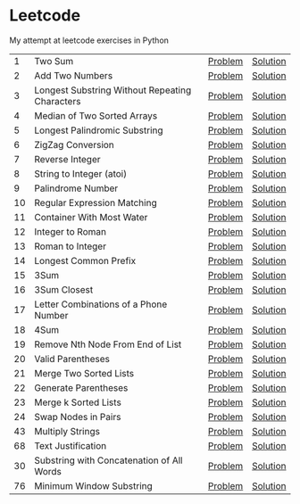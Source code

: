 # Leetcode

My attempt at leetcode exercises in Python

| | | | |
|---|---|:---:|:---:|
| 1 | Two Sum | [Problem](https://leetcode.com/problems/two-sum/description/) | [Solution](solutions/two_sum.py) |
| 2 | Add Two Numbers | [Problem](https://leetcode.com/problems/add-two-numbers/description/) | [Solution](solutions/add_two_numbers.py) |
| 3 | Longest Substring Without Repeating Characters | [Problem](https://leetcode.com/problems/longest-substring-without-repeating-characters/description/) | [Solution](solutions/longest_substring_without_repeating_characters.py) |
| 4 | Median of Two Sorted Arrays | [Problem](https://leetcode.com/problems/median-of-two-sorted-arrays/description/) | [Solution](solutions/median_of_two_sorted_arrays.py) |
| 5 | Longest Palindromic Substring | [Problem](https://leetcode.com/problems/longest-palindromic-substring/description/) | [Solution](solutions/longest_palindromic_substring.py) |
| 6 | ZigZag Conversion | [Problem](https://leetcode.com/problems/zigzag-conversion/description/) | [Solution](solutions/zigzag_conversion.py) |
| 7 | Reverse Integer | [Problem](https://leetcode.com/problems/reverse-integer/description/) | [Solution](solutions/reverse_integer.py) |
| 8 | String to Integer (atoi) | [Problem](https://leetcode.com/problems/string-to-integer-atoi/description/) | [Solution](solutions/string_to_integer_atoi.py) |
| 9 | Palindrome Number | [Problem](https://leetcode.com/problems/palindrome-number/description/) | [Solution](solutions/palindrome_number.py) |
| 10 | Regular Expression Matching | [Problem](https://leetcode.com/problems/regular-expression-matching/description/) | [Solution](solutions/regular_expression_matching.py) |
| 11 | Container With Most Water | [Problem](https://leetcode.com/problems/container-with-most-water/description/) | [Solution](solutions/container_with_most_water.py) |
| 12 | Integer to Roman | [Problem](https://leetcode.com/problems/integer-to-roman/description/) | [Solution](solutions/integer_to_roman.py) |
| 13 | Roman to Integer | [Problem](https://leetcode.com/problems/roman-to-integer/description/) | [Solution](solutions/roman_to_integer.py) |
| 14 | Longest Common Prefix | [Problem](https://leetcode.com/problems/longest-common-prefix/description/) | [Solution](solutions/longest_common_prefix.py) |
| 15 | 3Sum | [Problem](https://leetcode.com/problems/3sum/description/) | [Solution](solutions/3sum.py) |
| 16 | 3Sum Closest | [Problem](https://leetcode.com/problems/3sum-closest/description/) | [Solution](solutions/3sum_closest.py) |
| 17 | Letter Combinations of a Phone Number | [Problem](https://leetcode.com/problems/letter-combinations-of-a-phone-number/description/) | [Solution](solutions/letter_combinations_of_a_phone_number.py) |
| 18 | 4Sum | [Problem](https://leetcode.com/problems/4sum/description/) | [Solution](solutions/4sum.py) |
| 19 | Remove Nth Node From End of List | [Problem](https://leetcode.com/problems/remove-nth-node-from-end-of-list/description/) | [Solution](solutions/remove_nth_node_from_end_of_list.py) |
| 20 | Valid Parentheses | [Problem](https://leetcode.com/problems/valid-parentheses/description/) | [Solution](solutions/valid_parentheses.py) |
| 21 | Merge Two Sorted Lists | [Problem](https://leetcode.com/problems/merge-two-sorted-lists/description/) | [Solution](solutions/merge_two_sorted_lists.py) |
| 22 | Generate Parentheses | [Problem](https://leetcode.com/problems/generate-parentheses/description/) | [Solution](solutions/generate_parentheses.py) |
| 23 | Merge k Sorted Lists | [Problem](https://leetcode.com/problems/merge-k-sorted-lists/description/) | [Solution](solutions/merge_k_sorted_lists.py) |
| 24 | Swap Nodes in Pairs | [Problem](https://leetcode.com/problems/swap-nodes-in-pairs/description/) | [Solution](solutions/swap_nodes_in_pairs.py) |
| 43 | Multiply Strings | [Problem](https://leetcode.com/problems/multiply-strings/description/) | [Solution](solutions/multiply_strings.py) |
| 68 | Text Justification | [Problem](https://leetcode.com/problems/text-justification/description/) | [Solution](solutions/text_justification.py) | 
| 30 | Substring with Concatenation of All Words | [Problem](https://leetcode.com/problems/substring-with-concatenation-of-all-words/description/) | [Solution](solutions/substring_with_concatenation_of_all_words.py) |
| 76 | Minimum Window Substring | [Problem](https://leetcode.com/problems/minimum-window-substring/description/) | [Solution](solutions/minimum_window_substring.py) |

<!-- | | | [Problem]() | [Solution](solutions/) | -->
